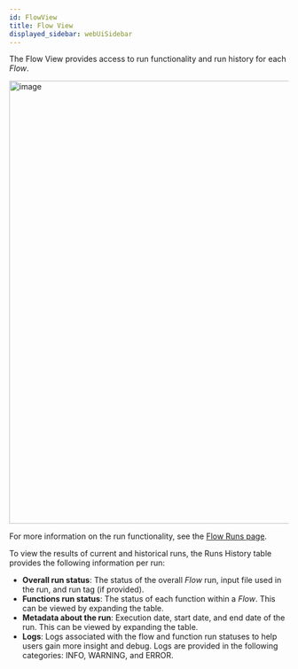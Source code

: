 ```yaml
---
id: FlowView
title: Flow View
displayed_sidebar: webUiSidebar
---
```


The Flow View provides access to run functionality and run history for each _Flow_. 

<img width="800" alt="image" src="https://user-images.githubusercontent.com/46538575/199783855-36c754bc-b19f-418d-b56c-3f80a9fbd215.png" />

For more information on the run functionality, see the [Flow Runs page](FlowRuns.md).

To view the results of current and historical runs, the Runs History table provides the following information per run:

- **Overall run status**: The status of the overall _Flow_ run, input file used in the run, and run tag (if provided).
- **Functions run status**: The status of each function within a _Flow_. This can be viewed by expanding the table.
- **Metadata about the run**: Execution date, start date, and end date of the run. This can be viewed by expanding the table.
- **Logs**: Logs associated with the flow and function run statuses to help users gain more insight and debug. Logs are provided in the following categories: INFO, WARNING, and ERROR.

